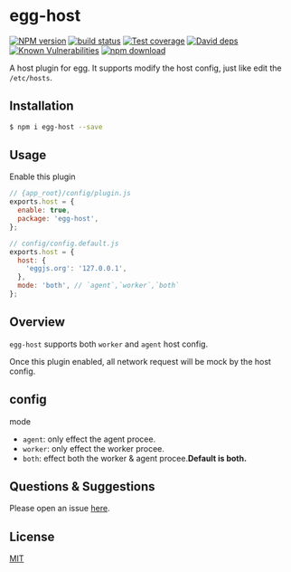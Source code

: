 # egg-host

[![NPM version][npm-image]][npm-url]
[![build status][travis-image]][travis-url]
[![Test coverage][codecov-image]][codecov-url]
[![David deps][david-image]][david-url]
[![Known Vulnerabilities][snyk-image]][snyk-url]
[![npm download][download-image]][download-url]

[npm-image]: https://img.shields.io/npm/v/egg-host.svg?style=flat-square
[npm-url]: https://npmjs.org/package/egg-host
[travis-image]: https://img.shields.io/travis/eggjs/egg-host.svg?style=flat-square
[travis-url]: https://travis-ci.org/eggjs/egg-host
[codecov-image]: https://codecov.io/github/eggjs/egg-host/coverage.svg?branch=master
[codecov-url]: https://codecov.io/github/eggjs/egg-host?branch=master
[david-image]: https://img.shields.io/david/eggjs/egg-host.svg?style=flat-square
[david-url]: https://david-dm.org/eggjs/egg-host
[snyk-image]: https://snyk.io/test/npm/egg-host/badge.svg?style=flat-square
[snyk-url]: https://snyk.io/test/npm/egg-host
[download-image]: https://img.shields.io/npm/dm/egg-host.svg?style=flat-square
[download-url]: https://npmjs.org/package/egg-host

A host plugin for egg. It supports modify the host config, just like edit the `/etc/hosts`.

## Installation

```bash
$ npm i egg-host --save
```

## Usage

Enable this plugin

```javascript
// {app_root}/config/plugin.js
exports.host = {
  enable: true,
  package: 'egg-host',
};

// config/config.default.js
exports.host = {
  host: {
    'eggjs.org': '127.0.0.1',
  },
  mode: 'both', // `agent`,`worker`,`both`
};
```

## Overview

`egg-host` supports both `worker` and `agent` host config.

Once this plugin enabled, all network request will be mock by the host config.

## config

mode
- `agent`: only effect the agent procee.
- `worker`:  only effect the worker procee.
- `both`: effect both the worker & agent procee.**Default is both.**

## Questions & Suggestions

Please open an issue [here](https://github.com/eggjs/egg/issues).

## License

[MIT](LICENSE)
